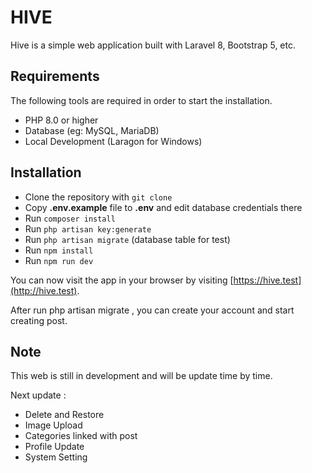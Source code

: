 # HIVE

Hive is a simple web application built with Laravel 8, Bootstrap 5, etc.

## Requirements

The following tools are required in order to start the installation.

* PHP 8.0 or higher
* Database (eg: MySQL, MariaDB)
* Local Development (Laragon for Windows)

## Installation

- Clone the repository with `git clone`
- Copy __.env.example__ file to __.env__ and edit database credentials there
- Run `composer install`
- Run `php artisan key:generate`
- Run `php artisan migrate` (database table for test)
- Run `npm install`
- Run `npm run dev`

You can now visit the app in your browser by visiting [https://hive.test](http://hive.test).

After run php artisan migrate , you can create your account and start creating post.

## Note
This web is still in development and will be update time by time.

Next update :
- Delete and Restore
- Image Upload
- Categories linked with post
- Profile Update
- System Setting
